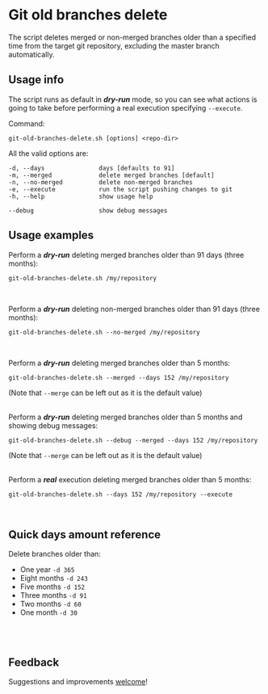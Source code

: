 # Git old branches delete

The script deletes merged or non-merged branches older than a specified time from the target git repository,
excluding the master branch automatically.


## Usage info

The script runs as default in **_dry-run_** mode, so you can see what actions is going to take before performing
a real execution specifying `--execute`.

Command:

```
git-old-branches-delete.sh [options] <repo-dir>
```

All the valid options are:

```
-d, --days               days [defaults to 91]
-m, --merged             delete merged branches [default]
-n, --no-merged          delete non-merged branches
-e, --execute            run the script pushing changes to git
-h, --help               show usage help

--debug                  show debug messages
```

## Usage examples

Perform a **_dry-run_** deleting merged branches older than 91 days (three months):

```
git-old-branches-delete.sh /my/repository
```

<br>

Perform a **_dry-run_** deleting non-merged branches older than 91 days (three months):

```
git-old-branches-delete.sh --no-merged /my/repository
```

<br>

Perform a **_dry-run_** deleting merged branches older than 5 months:

```
git-old-branches-delete.sh --merged --days 152 /my/repository
```

(Note that `--merge` can be left out as it is the default value)
<br>
<br>

Perform a **_dry-run_** deleting merged branches older than 5 months and showing debug messages:

```
git-old-branches-delete.sh --debug --merged --days 152 /my/repository
```

(Note that `--merge` can be left out as it is the default value)
<br>
<br>

Perform a **_real_** execution deleting merged branches older than 5 months:

```
git-old-branches-delete.sh --days 152 /my/repository --execute
```
<br>

## Quick days amount reference

Delete branches older than:

- One year `-d 365`
- Eight months `-d 243`
- Five months `-d 152`
- Three months `-d 91`
- Two months `-d 60`
- One month `-d 30`

<br>
<br>


## Feedback

Suggestions and improvements
[welcome](https://github.com/salv0/git-old-branches-delete/issues)!
